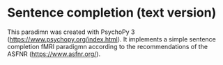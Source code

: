 # Sentence completion (text version)
This paradimn was created with PsychoPy 3 (https://www.psychopy.org/index.html). It implements a simple sentence completion fMRI paradigmn according to the recommendations of the ASFNR (https://www.asfnr.org/). 